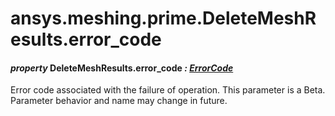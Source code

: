 # ansys.meshing.prime.DeleteMeshResults.error_code

#### *property* DeleteMeshResults.error_code *: [ErrorCode](ansys.meshing.prime.ErrorCode.md#ansys.meshing.prime.ErrorCode)*

Error code associated with the failure of operation.
This parameter is a Beta. Parameter behavior and name may change in future.

<!-- !! processed by numpydoc !! -->
